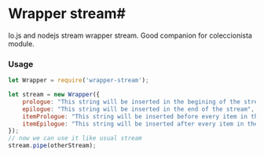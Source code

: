 # Wrapper stream#

Io.js and nodejs stream wrapper stream. Good companion for coleccionista module.

### Usage ###
```js
let Wrapper = require('wrapper-stream');

let stream = new Wrapper({
    prologue: "This string will be inserted in the begining of the stream",
    epilogue: "This string will be inserted in the end of the stream",
    itemPrologue: "This string will be inserted before every item in the stream",
    itemEpilogue: "This string will be inserted after every item in the stream"
});
// now we can use it like usual stream
stream.pipe(otherStream);

```

